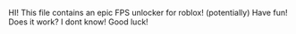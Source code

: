 HI! This file contains an epic FPS unlocker for roblox! (potentially) 
Have fun!
Does it work? I dont know! Good luck!
